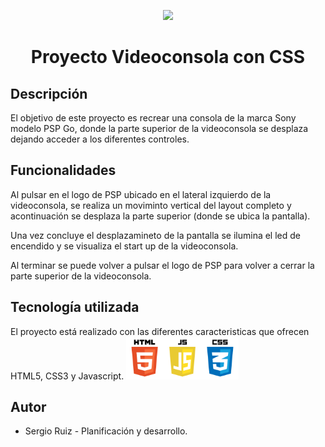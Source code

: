<p align="center"><img  src="./imagenes/logoNetflix.png" width="180">

# <p align="center"> Proyecto Videoconsola con CSS #

## Descripción ##

El objetivo de este proyecto es recrear una consola de la marca Sony modelo PSP Go, donde la parte superior de la videoconsola se desplaza dejando acceder a los diferentes controles.

## Funcionalidades ##

Al pulsar en el logo de PSP ubicado en el lateral izquierdo de la videoconsola, se realiza un moviminto vertical del layout completo y acontinuación se desplaza la parte superior (donde se ubica la pantalla).

Una vez concluye el desplazamineto de la pantalla se ilumina el led de encendido  y se visualiza el start up de la videoconsola.

Al terminar se puede volver a pulsar el logo de PSP para volver a cerrar la parte superior de la videoconsola.

## Tecnología utilizada ##

El proyecto está realizado con las diferentes caracteristicas que ofrecen HTML5, CSS3 y Javascript.
<img src="./imagenes/Logo_tecnologias.png" width="180"> 

## Autor ##

  * Sergio Ruiz - Planificación y desarrollo.